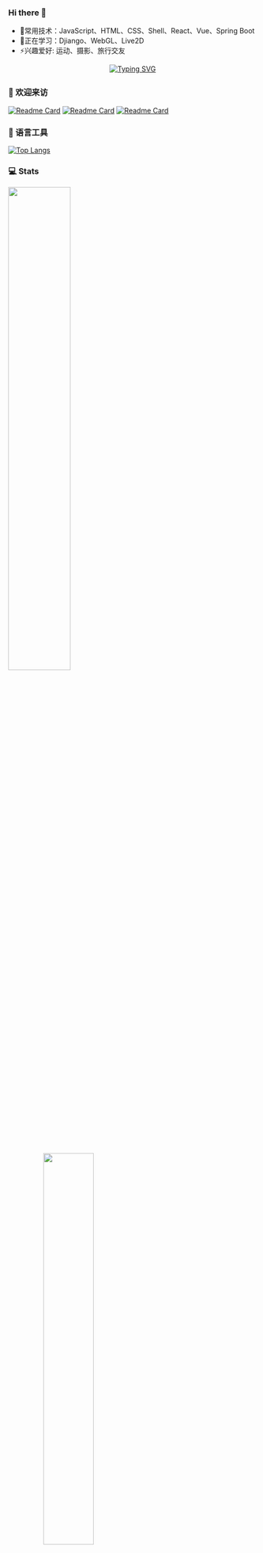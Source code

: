 <!--
**juemuel/juemuel** is a ✨ _special_ ✨ repository because its `README.md` (this file) appears on your GitHub profile.

Here are some ideas to get you started:

- 🔭 I’m currently working on ...
- 👯 I’m looking to collaborate on ...
- 🤔 I’m looking for help with ...
- 💬 Ask me about ...
- 📫 How to reach me: ...
- 😄 Pronouns: ...

-->
### Hi there 👋
- 🔬常用技术：JavaScript、HTML、CSS、Shell、React、Vue、Spring Boot
- 🌱正在学习：Djiango、WebGL、Live2D
- ⚡️兴趣爱好: 运动、摄影、旅行交友

<div align="center">

[![Typing SVG](https://readme-typing-svg.herokuapp.com?font=Fira+Code&center=true&vCenter=true&pause=1000&width=1000&lines=Fret+not+over+bygones,+the+forward+journey+take.+)](https://git.io/typing-svg)
<img src="https://camo.githubusercontent.com/82291b0fe831bfc6781e07fc5090cbd0a8b912bb8b8d4fec0696c881834f81ac/68747470733a2f2f70726f626f742e6d656469612f394575424971676170492e676966"
width="800"  height="3">
</div>

<!--
- Github访客统计模块，具体内容见https://github.com/anuraghazra/github-readme-stats
- 公开的域名：github-readme-stats.vercel.app 我的域名：github-readme-stats-q65dvdbmh-juemuel.vercel.app
- page_id=配置如下
- For README.md file, use ${your.username}.${your.repo.id}
- ![visitors](https://visitor-badge.laobi.icu/badge?page_id=juemuel.juemuel)
- For Issue body, use ${your.username}.${your.repo.id}.issue.${issue.id},
-->

### 👋 欢迎来访
<!--
- 仓库卡片模块
- show_owner=true,同时展示git仓库的所有者
- bg_color=#E76444,#A05689
-->
[![Readme Card](https://github-readme-stats-q65dvdbmh-juemuel.vercel.app/api/pin/?username=juemuel&show_owner=true&repo=magic_kit)](https://github.com/juemuel/magic_kit)
[![Readme Card](https://github-readme-stats-q65dvdbmh-juemuel.vercel.app/api/pin/?username=juemuel&show_owner=true&repo=Kob-of-Game)](https://github.com/juemuel/Kob-of-Game)
[![Readme Card](https://github-readme-stats-q65dvdbmh-juemuel.vercel.app/api/pin/?username=juemuel&show_owner=true&repo=share_stack)](https://github.com/juemuel/share_stack)


### 🔧 语言工具
<!--
- 语言模块，具体内容见https://github.com/anuraghazra/github-readme-stats
- hide=javascript,html等，可以隐藏某些语言
-->
[![Top Langs](https://github-readme-stats-q65dvdbmh-juemuel.vercel.app/api/top-langs/?username=juemuel&layout=compact&hide=java)](https://github.com/anuraghazra/github-readme-stats)

### 💻 Stats
<!--
- Github统计模块，具体内容见https://github.com/anuraghazra/github-readme-stats ，另一个网站未知
- hide=contribs,prs，等可以隐藏某些统计数
- count_private=true，可以统计私人提交数
- show_icons=true，可以显示图标
- theme=dark｜radical等，可以设置主题样式
- bg_color=DEG,#~,#~等，可以自定义渐变色
-->
<div>
  <img style="display:inline-block;width:50%;" src="https://github-readme-stats-q65dvdbmh-juemuel.vercel.app/api?username=juemuel&count_private=true&hide=contribs,prs&show_icons=true&icon_color=FFFFFF&title_color=FFFFFF&text_color=FFFFFF&bg_color=DEG,E76444,A05689" >
  <img style="display:inline-block;width:45%;margin-left:14%" src="https://github-readme-activity-graph.cyclic.app/graph?username=juemuel&theme=vue&area=true" >
  <img style="width:95%" src="https://ghchart.rshah.org/ff5566/juemuel" alt="juemuel's Github chart" />
</div>




